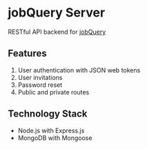 # jobQuery Server

RESTful API backend for [jobQuery](http://jqapp.azurewebsites.net/)

## Features

1. User authentication with JSON web tokens
2. User invitations
3. Password reset
4. Public and private routes

## Technology Stack

- Node.js with Express.js
- MongoDB with Mongoose
